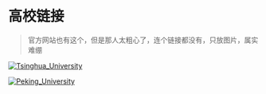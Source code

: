 # 高校链接

> 官方网站也有这个，但是那人太粗心了，连个链接都没有，只放图片，属实难绷

[![Tsinghua_University](https://www.tsinghua.edu.cn/en/image/logo159.png)](https://www.tsinghua.edu.cn/)

[![Peking_University](https://english.pku.edu.cn/Uploads/Bden/Picture/2021/04/27/s6087dd6901d02.png)](https://english.pku.edu.cn/)
